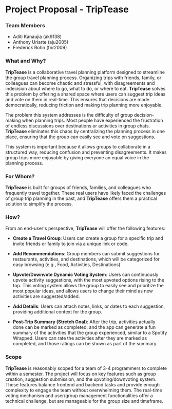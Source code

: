# Project Proposal - TripTease

### **Team Members**
- Aditi Kanaujia (ak9138)
- Anthony Uriarte (aju2005)
- Frederick Rohn (fnr2009)

### **What and Why?**

**TripTease** is a collaborative travel planning platform designed to streamline the group travel planning process. Organizing trips with friends, family, or colleagues can become chaotic and stressful, with disagreements and indecision about where to go, what to do, or where to eat. **TripTease** solves this problem by offering a shared space where users can suggest trip ideas and vote on them in real-time. This ensures that decisions are made democratically, reducing friction and making trip planning more enjoyable.

The problem this system addresses is the difficulty of group decision-making when planning trips. Most people have experienced the frustration of endless discussions over destinations or activities in group chats. **TripTease** eliminates this chaos by centralizing the planning process in one place, ensuring that the group can easily see and vote on suggestions.

This system is important because it allows groups to collaborate in a structured way, reducing confusion and preventing disagreements. It makes group trips more enjoyable by giving everyone an equal voice in the planning process.

### **For Whom?**

**TripTease** is built for groups of friends, families, and colleagues who frequently travel together. These real users have likely faced the challenges of group trip planning in the past, and **TripTease** offers them a practical solution to simplify the process.

### **How?**

From an end-user's perspective, **TripTease** will offer the following features:

- **Create a Travel Group**: Users can create a group for a specific trip and invite friends or family to join via a unique link or code.
  
- **Add Recommendations**: Group members can submit suggestions for restaurants, activities, and destinations, which will be categorized for easy browsing (e.g., Food, Activities, Destinations).
  
- **Upvote/Downvote Dynamic Voting System**: Users can continuously upvote activity suggestions, with the most upvoted options rising to the top. This voting system allows the group to easily see and prioritize the most popular ideas, and allows users to change their mind as new activities are suggested/added.
  
- **Add Details**: Users can attach notes, links, or dates to each suggestion, providing additional context for the group.
  
- **Post-Trip Summary (Stretch Goal)**: After the trip, activities actually done can be marked as completed, and the app can generate a fun summary of the activities that the group experienced, similar to a Spotify Wrapped. Users can rate the activities after they are marked as completed, and those ratings can be shown as part of the summary.

### **Scope**

**TripTease** is reasonably scoped for a team of 3-4 programmers to complete within a semester. The project will focus on key features such as group creation, suggestion submission, and the upvoting/downvoting system. These features balance frontend and backend tasks and provide enough complexity to engage the team without overwhelming them. The real-time voting mechanism and user/group management functionalities offer a technical challenge, but are manageable for the group size and timeframe.
